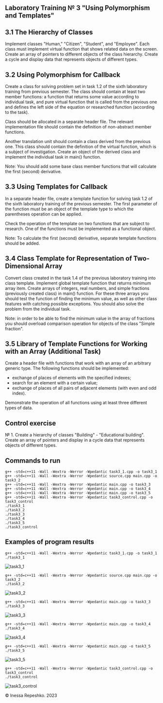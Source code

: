 ## Laboratory Training № 3 "Using Polymorphism and Templates"

## 3.1 The Hierarchy of Classes

Implement classes "Human," "Citizen", "Student", and "Employee". Each class must implement virtual function that shows related data on the screen. Create an array of pointers to different objects of the class hierarchy. Create a cycle and display data that represents objects of different types.

## 3.2 Using Polymorphism for Callback

Create a class for solving problem set in task 1.2 of the sixth laboratory training from previous semester. The class should contain at least two member functions: a function that returns some value according to individual task, and pure virtual function that is called from the previous one and defines the left side of the equation or researched function (according to the task).

Class should be allocated in a separate header file. The relevant implementation file should contain the definition of non-abstract member functions.

Another translation unit should contain a class derived from the previous one. This class should contain the definition of the virtual function, which is a subject of investigation. Create an object of the derived class and implement the individual task in main() function.

Note: You should add some base class member functions that will calculate the first (second) derivative.

## 3.3 Using Templates for Callback

In a separate header file, create a template function for solving task 1.2 of the sixth laboratory training of the previous semester. The first parameter of the function must be an object of the template type to which the parentheses operation can be applied.

Check the operation of the template on two functions that are subject to research. One of the functions must be implemented as a functional object.

Note: To calculate the first (second) derivative, separate template functions should be added.

## 3.4 Class Template for Representation of Two-Dimensional Array

Convert class created in the task 1.4 of the previous laboratory training into class template. Implement global template function that returns minimum array item. Create arrays of integers, real numbers, and simple fractions (previously created class) in main() function. For these three arrays you should test the function of finding the minimum value, as well as other class features with catching possible exceptions. You should also solve the problem from the individual task.

Note: in order to be able to find the minimum value in the array of fractions you should overload comparison operation for objects of the class "Simple fraction".

## 3.5 Library of Template Functions for Working with an Array (Additional Task)

Create a header file with functions that work with an array of an arbitrary generic type. The following functions should be implemented:
* exchange of places of elements with the specified indexes;
* search for an element with a certain value;
* exchange of places of all pairs of adjacent elements (with even and odd index).

Demonstrate the operation of all functions using at least three different types of data.

## Control exercise

№ 1. Create a hierarchy of classes "Building" - "Educational building". Create an array of pointers and display in a cycle data that represents objects of different types.


## Commands to run
```
g++ -std=c++11 -Wall -Wextra -Werror -Wpedantic task3_1.cpp -o task3_1
g++ -std=c++11 -Wall -Wextra -Werror -Wpedantic source.cpp main.cpp -o task3_2
g++ -std=c++11 -Wall -Wextra -Werror -Wpedantic main.cpp -o task3_3
g++ -std=c++11 -Wall -Wextra -Werror -Wpedantic main.cpp -o task3_4
g++ -std=c++11 -Wall -Wextra -Werror -Wpedantic main.cpp -o task3_5
g++ -std=c++11 -Wall -Wextra -Werror -Wpedantic task3_control.cpp -o task3_control
./task3_1
./task3_2
./task3_3
./task3_4
./task3_5
./task3_control
```


## Examples of program results
```
g++ -std=c++11 -Wall -Wextra -Werror -Wpedantic task3_1.cpp -o task3_1
./task3_1
```
![task3_1](https://github.com/InessaRepeshko/programming-basics/blob/main/part2/lab3/screens/task3_1.png)

```
g++ -std=c++11 -Wall -Wextra -Werror -Wpedantic source.cpp main.cpp -o task3_2
./task3_2
```
![task3_2](https://github.com/InessaRepeshko/programming-basics/blob/main/part2/lab3/screens/task3_2.png)

```
g++ -std=c++11 -Wall -Wextra -Werror -Wpedantic main.cpp -o task3_3
./task3_3
```
![task3_3](https://github.com/InessaRepeshko/programming-basics/blob/main/part2/lab3/screens/task3_3.png)


```
g++ -std=c++11 -Wall -Wextra -Werror -Wpedantic main.cpp -o task3_4
./task3_4
```
![task3_4](https://github.com/InessaRepeshko/programming-basics/blob/main/part2/lab3/screens/task3_4.png)

```
g++ -std=c++11 -Wall -Wextra -Werror -Wpedantic main.cpp -o task3_5
./task3_5
```
![task3_5](https://github.com/InessaRepeshko/programming-basics/blob/main/part2/lab3/screens/task3_5.png)

```
g++ -std=c++11 -Wall -Wextra -Werror -Wpedantic task3_control.cpp -o task3_control
./task3_control
```
![task3_control](https://github.com/InessaRepeshko/programming-basics/blob/main/part2/lab3/screens/task3_control.png)

© Inessa Repeshko. 2023
